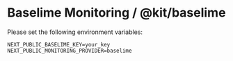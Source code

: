 # Baselime Monitoring / @kit/baselime

Please set the following environment variables:

```
NEXT_PUBLIC_BASELIME_KEY=your_key
NEXT_PUBLIC_MONITORING_PROVIDER=baselime
```